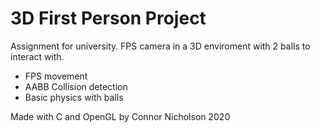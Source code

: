 # 3D First Person Project
Assignment for university. FPS camera in a 3D enviroment with 2 balls to interact with.
- FPS movement
- AABB Collision detection
- Basic physics with balls

Made with C and OpenGL by Connor Nicholson 2020

